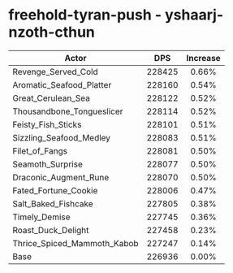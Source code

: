 # freehold-tyran-push - yshaarj-nzoth-cthun
| Actor | DPS | Increase |
|---|:---:|:---:|
|Revenge_Served_Cold|228425|0.66%|
|Aromatic_Seafood_Platter|228160|0.54%|
|Great_Cerulean_Sea|228122|0.52%|
|Thousandbone_Tongueslicer|228114|0.52%|
|Feisty_Fish_Sticks|228101|0.51%|
|Sizzling_Seafood_Medley|228083|0.51%|
|Filet_of_Fangs|228081|0.50%|
|Seamoth_Surprise|228077|0.50%|
|Draconic_Augment_Rune|228070|0.50%|
|Fated_Fortune_Cookie|228006|0.47%|
|Salt_Baked_Fishcake|227805|0.38%|
|Timely_Demise|227745|0.36%|
|Roast_Duck_Delight|227458|0.23%|
|Thrice_Spiced_Mammoth_Kabob|227247|0.14%|
|Base|226936|0.00%|
